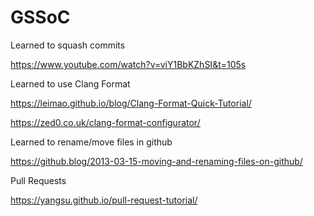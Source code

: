 # GSSoC

Learned to squash commits

https://www.youtube.com/watch?v=viY1BbKZhSI&t=105s

Learned to use Clang Format 

https://leimao.github.io/blog/Clang-Format-Quick-Tutorial/

https://zed0.co.uk/clang-format-configurator/


Learned to rename/move files in github

https://github.blog/2013-03-15-moving-and-renaming-files-on-github/

Pull Requests

https://yangsu.github.io/pull-request-tutorial/


